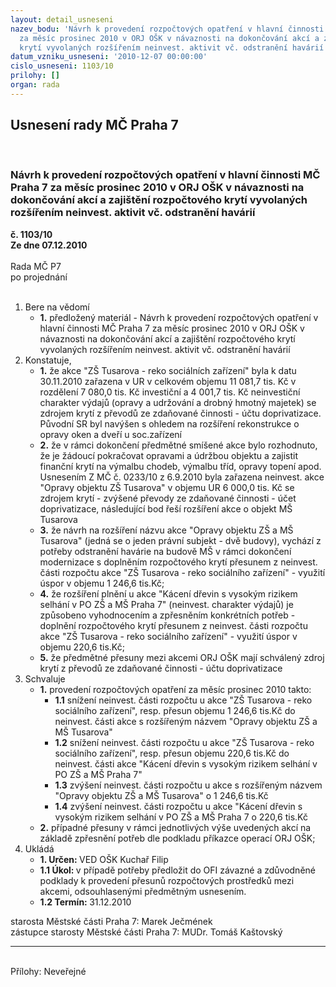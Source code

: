 ```yaml
---
layout: detail_usneseni
nazev_bodu: 'Návrh k provedení rozpočtových opatření v hlavní činnosti  MČ Praha 7
  za měsíc prosinec 2010 v ORJ OŠK v návaznosti na dokončování akcí a zajištění rozpočtového
  krytí vyvolaných rozšířením neinvest. aktivit vč. odstranění havárií  '
datum_vzniku_usneseni: '2010-12-07 00:00:00'
cislo_usneseni: 1103/10
prilohy: []
organ: rada
---
```

<div id="ucUsn_pList" class="usn">
	<span><h2>Usnesení rady MČ Praha 7 </h2>
<br></span><div class="standBody">
<span><h3>Návrh k provedení rozpočtových opatření v hlavní činnosti  MČ Praha 7 za měsíc prosinec 2010 v ORJ OŠK v návaznosti na dokončování akcí a zajištění rozpočtového krytí vyvolaných rozšířením neinvest. aktivit vč. odstranění havárií  </h3></span><div class="center">
		<strong>č. 1103/10</strong><br>
	</div>
<div class="center">
		<strong>Ze dne 07.12.2010</strong><br><br>
	</div>Rada MČ P7<br> po projednání<br><br><ol>
<li>Bere na vědomí<ul><li>
<strong>1.</strong> předložený materiál - Návrh k provedení rozpočtových opatření v hlavní činnosti  MČ Praha 7 za měsíc prosinec 2010 v ORJ OŠK v návaznosti na dokončování akcí a zajištění rozpočtového krytí vyvolaných rozšířením neinvest. aktivit vč. odstranění havárií  </li></ul>
</li>
<li>Konstatuje,<ul>
<li>
<strong>1.</strong> že akce "ZŠ Tusarova - reko sociálních zařízení" byla k datu 30.11.2010 zařazena v UR v celkovém objemu 11 081,7 tis. Kč v rozdělení 7 080,0 tis. Kč investiční a 4 001,7 tis. Kč neinvestiční charakter výdajů (opravy a udržování a drobný hmotný majetek) se zdrojem krytí z převodů ze zdaňované činnosti - účtu doprivatizace. Původní SR byl navýšen s ohledem na rozšíření rekonstrukce o opravy oken a dveří u soc.zařízení</li>
<li>
<strong>2.</strong> že v rámci dokončení předmětné smíšené akce bylo rozhodnuto, že je žádoucí pokračovat opravami a údržbou objektu a zajistit finanční krytí na výmalbu chodeb, výmalbu tříd, opravy topení apod. Usnesením Z MČ č. 0233/10 z 6.9.2010 byla zařazena neinvest. akce "Opravy objektu ZŠ Tusarova" v objemu UR 6 000,0 tis. Kč se zdrojem krytí - zvýšené převody ze zdaňované činnosti - účet doprivatizace, následující bod řeší rozšíření akce o objekt MŠ Tusarova</li>
<li>
<strong>3.</strong> že návrh na rozšíření názvu akce "Opravy objektu ZŠ a MŠ Tusarova" (jedná se o jeden právní subjekt - dvě budovy), vychází z potřeby odstranění havárie na budově MŠ v rámci dokončení modernizace s doplněním rozpočtového krytí přesunem z neinvest. části rozpočtu akce "ZŠ Tusarova - reko sociálního zařízení" - využití úspor v objemu 1 246,6 tis.Kč; </li>
<li>
<strong>4.</strong> že rozšíření plnění u akce "Kácení dřevin s vysokým rizikem selhání v PO ZŠ a MŠ Praha 7" (neinvest. charakter výdajů) je způsobeno  vyhodnocením a zpřesněním konkrétních potřeb -  doplnění rozpočtového krytí přesunem z neinvest. části rozpočtu akce "ZŠ Tusarova - reko sociálního zařízení" - využití úspor v objemu 220,6 tis.Kč;</li>
<li>
<strong>5.</strong> že předmětné přesuny mezi akcemi ORJ OŠK mají schválený zdroj krytí z převodů ze zdaňované činnosti - účtu doprivatizace</li>
</ul>
</li>
<li>Schvaluje<ul>
<li>
<strong>1.</strong> provedení rozpočtových opatření za měsíc prosinec 2010 takto:<ul>
<li>
<strong>1.1</strong> snížení neinvest. části rozpočtu u akce "ZŠ Tusarova - reko sociálního zařízení", resp. přesun objemu 1 246,6 tis.Kč do neinvest. části akce s rozšířeným názvem "Opravy objektu ZŠ a MŠ Tusarova" </li>
<li>
<strong>1.2</strong> snížení neinvest. části rozpočtu u akce "ZŠ Tusarova - reko sociálního zařízení", resp. přesun objemu 220,6 tis.Kč do neinvest. části akce "Kácení dřevin s vysokým rizikem selhání v PO ZŠ a MŠ Praha 7"</li>
<li>
<strong>1.3</strong> zvýšení neinvest. části rozpočtu u akce s rozšířeným názvem "Opravy objektu ZŠ a MŠ Tusarova" o  1 246,6 tis.Kč </li>
<li>
<strong>1.4</strong> zvýšení neinvest. části rozpočtu u akce "Kácení dřevin s vysokým rizikem selhání v PO ZŠ a MŠ Praha 7 o 220,6 tis.Kč </li>
</ul>
</li>
<li>
<strong>2.</strong> případné přesuny v rámci jednotlivých výše uvedených akcí na základě zpřesnění potřeb dle podkladu příkazce operací ORJ OŠK;</li>
</ul>
</li>
<li>Ukládá<ul>
<li>
<strong>1. Určen: </strong>VED OŠK Kuchař Filip</li>
<li>
<strong>1.1 Úkol: </strong>v případě potřeby předložit do OFI závazné a zdůvodněné podklady k provedení přesunů rozpočtových prostředků mezi akcemi, odsouhlasenými předmětným usnesením.</li>
<li>
<strong>1.2 Termín: </strong>31.12.2010</li>
</ul>
</li>
</ol>starosta Městské části Praha 7: Marek Ječmének<br>zástupce starosty Městské části Praha 7: MUDr. Tomáš Kaštovský <hr>
<br>Přílohy: Neveřejné</div>
</div>